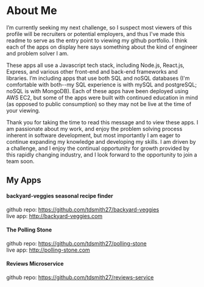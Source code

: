 # About Me
I’m currently seeking my next challenge, so I suspect most viewers of this profile will be recruiters or potential employers, and thus I've made this readme to serve as the entry point to viewing my github portfolio. I think each of the apps on display here says something about the kind of engineer and problem solver I am.

These apps all use a Javascript tech stack, including Node.js, React.js, Express, and various other front-end and back-end frameworks and libraries. I’m including apps that use both SQL and noSQL databases (I'm comfortable with both--my SQL experience is with mySQL and postgreSQL; noSQL is with MongoDB). Each of these apps have been deployed using AWS EC2, but some of the apps were built with continued education in mind (as opposed to public consumption) so they may not be live at the time of your viewing.

Thank you for taking the time to read this message and to view these apps. I am passionate about my work, and enjoy the problem solving process inherent in software development, but most importantly I am eager to continue expanding my knowledge and developing my skills. I am driven by a challenge, and I enjoy the continual opportunity for growth provided by this rapidly changing industry, and I look forward to the opportunity to join a team soon.

## My Apps

#### backyard-veggies seasonal recipe finder
github repo: https://github.com/tdsmith27/backyard-veggies <br>
live app: http://backyard-veggies.com

#### The Polling Stone
github repo: https://github.com/tdsmith27/polling-stone <br>
live app: http://polling-stone.com

#### Reviews Microservice
github repo: https://github.com/tdsmith27/reviews-service
